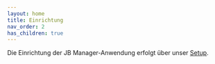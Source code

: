 ```yaml
---
layout: home
title: Einrichtung
nav_order: 2
has_children: true
---
```


Die Einrichtung der JB Manager-Anwendung erfolgt über unser [Setup](https://www.jbmanager.de/setup).
